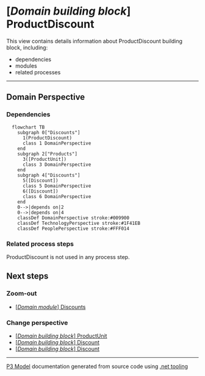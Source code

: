 ﻿
# [*Domain building block*] ProductDiscount

This view contains details information about ProductDiscount building block, including:
- dependencies
- modules
- related processes  

---



## Domain Perspective


### Dependencies

```mermaid
  flowchart TB
    subgraph 0["Discounts"]
      1(ProductDiscount)
      class 1 DomainPerspective
    end
    subgraph 2["Products"]
      3([ProductUnit])
      class 3 DomainPerspective
    end
    subgraph 4["Discounts"]
      5([Discount])
      class 5 DomainPerspective
      6([Discount])
      class 6 DomainPerspective
    end
    0-->|depends on|2
    0-->|depends on|4
    classDef DomainPerspective stroke:#009900
    classDef TechnologyPerspective stroke:#1F41EB
    classDef PeoplePerspective stroke:#FFF014
```

### Related process steps

ProductDiscount is not used in any process step.  

## Next steps


### Zoom-out

- [[*Domain module*] Discounts](../../../../Modules/Sales/Pricing/Discounts/Discounts.md)

### Change perspective

- [[*Domain building block*] ProductUnit](../../Products/ProductUnit.md)
- [[*Domain building block*] Discount](Discount.md)
- [[*Domain building block*] Discount](Discount.md)

---

[P3 Model](https://github.com/P3-model/P3-model) documentation generated from source code using [.net tooling](https://github.com/P3-model/P3-model-dotnet)